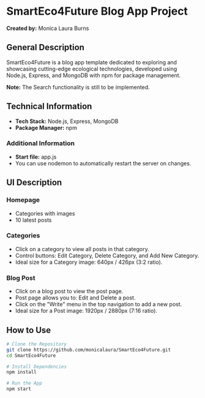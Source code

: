 # SmartEco4Future Blog App Project

**Created by:** Monica Laura Burns

## General Description

SmartEco4Future is a blog app template dedicated to exploring and showcasing cutting-edge ecological technologies, developed using Node.js, Express, and MongoDB with npm for package management.

**Note:** The Search functionality is still to be implemented.

## Technical Information

- **Tech Stack:** Node.js, Express, MongoDB
- **Package Manager:** npm

### Additional Information

- **Start file:** app.js
- You can use nodemon to automatically restart the server on changes.


## UI Description

### Homepage

- Categories with images
- 10 latest posts

### Categories

- Click on a category to view all posts in that category.
- Control buttons: Edit Category, Delete Category, and Add New Category.
- Ideal size for a Category image: 640px / 426px (3:2 ratio).

### Blog Post

- Click on a blog post to view the post page.
- Post page allows you to: Edit and Delete a post.
- Click on the "Write" menu in the top navigation to add a new post.
- Ideal size for a Post image: 1920px / 2880px (7:16 ratio).


## How to Use

```bash
# Clone the Repository
git clone https://github.com/monicalaura/SmartEco4Future.git
cd SmartEco4Future

# Install Dependencies
npm install

# Run the App
npm start
